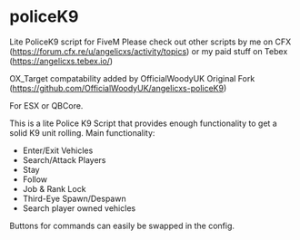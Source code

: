 # policeK9

Lite PoliceK9 script for FiveM Please check out other scripts by me on CFX (https://forum.cfx.re/u/angelicxs/activity/topics) or my paid stuff on Tebex (https://angelicxs.tebex.io/)

OX_Target compatability added by OfficialWoodyUK
Original Fork (https://github.com/OfficialWoodyUK/angelicxs-policeK9)

For ESX or QBCore.

This is a lite Police K9 Script that provides enough functionality to get a solid K9 unit rolling.
Main functionality:
* Enter/Exit Vehicles
* Search/Attack Players
* Stay
* Follow
* Job & Rank Lock
* Third-Eye Spawn/Despawn
* Search player owned vehicles

Buttons for commands can easily be swapped in the config.
